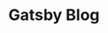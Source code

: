 ---
title: "Gatsby Blog"
description : "Using Gatsby JS to build a sample blog site."
link : "https://nikos-first-gatsby-blog.netlify.app/"
---